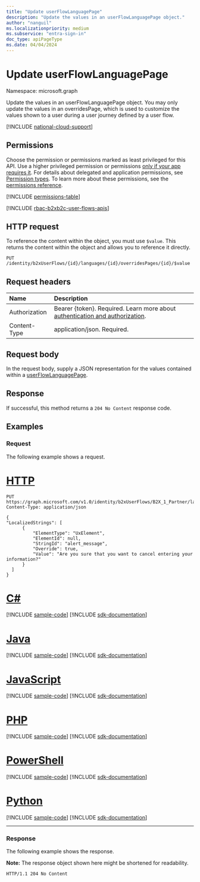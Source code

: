 ```yaml
---
title: "Update userFlowLanguagePage"
description: "Update the values in an userFlowLanguagePage object."
author: "nanguil"
ms.localizationpriority: medium
ms.subservice: "entra-sign-in"
doc_type: apiPageType
ms.date: 04/04/2024
---
```


# Update userFlowLanguagePage

Namespace: microsoft.graph

Update the values in an userFlowLanguagePage object. You may only update the values in an overridesPage, which is used to customize the values shown to a user during a user journey defined by a user flow.

[!INCLUDE [national-cloud-support](../../includes/global-china.md)]

## Permissions

Choose the permission or permissions marked as least privileged for this API. Use a higher privileged permission or permissions [only if your app requires it](/graph/permissions-overview#best-practices-for-using-microsoft-graph-permissions). For details about delegated and application permissions, see [Permission types](/graph/permissions-overview#permission-types). To learn more about these permissions, see the [permissions reference](/graph/permissions-reference).

<!-- { "blockType": "permissions", "name": "userflowlanguagepage_put" } -->
[!INCLUDE [permissions-table](../includes/permissions/userflowlanguagepage-put-permissions.md)]

[!INCLUDE [rbac-b2xb2c-user-flows-apis](../includes/rbac-for-apis/rbac-b2xb2c-user-flows-apis.md)]

## HTTP request

To reference the content within the object, you must use `$value`. This returns the content within the object and allows you to reference it directly.

<!-- {
  "blockType": "ignored"
}
-->

``` http
PUT /identity/b2xUserFlows/{id}/languages/{id}/overridesPages/{id}/$value
```

## Request headers

|Name|Description|
|:---|:---|
|Authorization|Bearer {token}. Required. Learn more about [authentication and authorization](/graph/auth/auth-concepts).|
|Content-Type|application/json. Required.|

## Request body

In the request body, supply a JSON representation for the values contained within a [userFlowLanguagePage](../resources/userflowlanguagepage.md).

## Response

If successful, this method returns a `204 No Content` response code.

## Examples

### Request

The following example shows a request.


# [HTTP](#tab/http)
<!-- {
  "blockType": "request",
  "name": "update_overridespages",
  "sampleKeys": ["B2X_1_Partner", "en", "selfasserted1_1"]
}
-->

``` http
PUT https://graph.microsoft.com/v1.0/identity/b2xUserFlows/B2X_1_Partner/languages/en/overridesPages/selfasserted1_1/$value
Content-Type: application/json

{
"LocalizedStrings": [
      {
          "ElementType": "UxElement",
          "ElementId": null,
          "StringId": "alert_message",
          "Override": true,
          "Value": "Are you sure that you want to cancel entering your information?"
      }
  ]
}
```

# [C#](#tab/csharp)
[!INCLUDE [sample-code](../includes/snippets/csharp/update-overridespages-csharp-snippets.md)]
[!INCLUDE [sdk-documentation](../includes/snippets/snippets-sdk-documentation-link.md)]

# [Java](#tab/java)
[!INCLUDE [sample-code](../includes/snippets/java/update-overridespages-java-snippets.md)]
[!INCLUDE [sdk-documentation](../includes/snippets/snippets-sdk-documentation-link.md)]

# [JavaScript](#tab/javascript)
[!INCLUDE [sample-code](../includes/snippets/javascript/update-overridespages-javascript-snippets.md)]
[!INCLUDE [sdk-documentation](../includes/snippets/snippets-sdk-documentation-link.md)]

# [PHP](#tab/php)
[!INCLUDE [sample-code](../includes/snippets/php/update-overridespages-php-snippets.md)]
[!INCLUDE [sdk-documentation](../includes/snippets/snippets-sdk-documentation-link.md)]

# [PowerShell](#tab/powershell)
[!INCLUDE [sample-code](../includes/snippets/powershell/update-overridespages-powershell-snippets.md)]
[!INCLUDE [sdk-documentation](../includes/snippets/snippets-sdk-documentation-link.md)]

# [Python](#tab/python)
[!INCLUDE [sample-code](../includes/snippets/python/update-overridespages-python-snippets.md)]
[!INCLUDE [sdk-documentation](../includes/snippets/snippets-sdk-documentation-link.md)]

---

### Response

The following example shows the response.

**Note:** The response object shown here might be shortened for readability.
<!-- {
  "blockType": "response",
  "truncated": true
}
-->

``` http
HTTP/1.1 204 No Content
```
